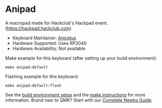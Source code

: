 # Anipad

A macropad made for Hackclub's Hackpad event. (https://hackpad.hackclub.com)

* Keyboard Maintainer: [Anicetus](https://github.com/invictus-anic3tus)
* Hardware Supported: Uses RP2040
* Hardware Availability: Not available

Make example for this keyboard (after setting up your build environment):

    make anipad:default

Flashing example for this keyboard:

    make anipad:default:flash

See the [build environment setup](https://docs.qmk.fm/#/getting_started_build_tools) and the [make instructions](https://docs.qmk.fm/#/getting_started_make_guide) for more information. Brand new to QMK? Start with our [Complete Newbs Guide](https://docs.qmk.fm/#/newbs).
